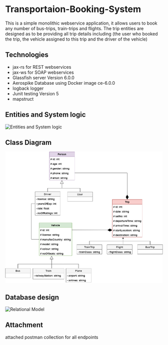 # Transportaion-Booking-System 
This is a simple monolithic webservice application, it allows users to book any number of bus-trips, train-trips and flights. 
The trip entities are designed as to be providing all trip details including (the user who booked the trip, the vehicle assigned to this trip and the driver of the vehicle)    
    
## Technologies 
* jax-rs for REST webservices
* jax-ws for SOAP webservices
* Glassfish server Version 6.0.0
* Aerospike Database using Docker image ce-6.0.0
* logback logger
* Junit testing Version 5
* mapstruct
  

## Entities and System logic 
![Entities and System logic](https://github.com/magdamagdy/Transportaion-Booking-System-/blob/main/system%20logic.png)

## Class Diagram
![Class Diagram](https://github.com/magdamagdy/transportaion-booking-system/blob/main/UML%20.png)




## Database design
![Relational Model](https://github.com/magdamagdy/Transportaion-Booking-System-/blob/main/DB%20Relational%20Model.png)

## Attachment
attached postman collection for all endpoints
